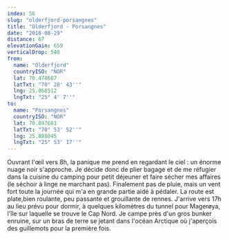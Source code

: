```yaml
---
index: 56
slug: "olderfjord-porsangnes"
title: "Olderfjord - Porsangnes"
date: "2018-08-29"
distance: 67
elevationGain: 659
verticalDrop: 540
from:
  name: "Olderfjord"
  countryISO: "NOR"
  lat: 70.478687
  latTxt: "70° 28' 43''"
  lng: 25.068512
  lngTxt: "25° 4' 7''"
to:
  name: "Porsangnes"
  countryISO: "NOR"
  lat: 70.897681
  latTxt: "70° 53' 52''"
  lng: 25.888045
  lngTxt: "25° 53' 17''"
---
```


Ouvrant l'œil vers 8h, la panique me prend en regardant le ciel : un énorme nuage noir s'approche. Je décide donc de plier bagage et de me réfugier dans la cuisine du camping pour petit déjeuner et faire sécher mes affaires (le séchoir à linge ne marchant pas). Finalement pas de pluie, mais un vent fort toute la journée qui m'a en grande partie aidé à pédaler. La route est plate,bien roulante, peu passante et grouillante de rennes. J'arrive vers 17h au lieu prévu pour dormir, à quelques kilomètres du tunnel pour Magerøya, l'île sur laquelle se trouve le Cap Nord. Je campe près d'un gros bunker enruine, sur un bras de terre se jetant dans l'océan Arctique où j'aperçois des guillemots pour la première fois.
